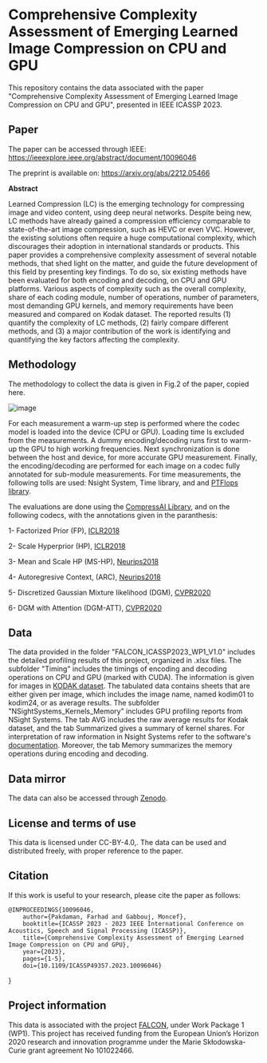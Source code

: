 # Comprehensive Complexity Assessment of Emerging Learned Image Compression on CPU and GPU
This repository contains the data associated with the paper "Comprehensive Complexity Assessment of Emerging Learned Image Compression on CPU and GPU", presented in IEEE ICASSP 2023.

## Paper
The paper can be accessed through IEEE: https://ieeexplore.ieee.org/abstract/document/10096046

The preprint is available on: https://arxiv.org/abs/2212.05466

**Abstract**

Learned Compression (LC) is the emerging technology for compressing image and video content, using deep neural networks. Despite being new, LC methods have already gained a compression efficiency comparable to state-of-the-art image compression, such as HEVC or even VVC. However, the existing solutions often require a huge computational complexity, which discourages their adoption in international standards or products. This paper provides a comprehensive complexity assessment of several notable methods, that shed light on the matter, and guide the future development of this field by presenting key findings. To do so, six existing methods have been evaluated for both encoding and decoding, on CPU and GPU platforms. Various aspects of complexity such as the overall complexity, share of each coding module, number of operations, number of parameters, most demanding GPU kernels, and memory requirements have been measured and compared on Kodak dataset. The reported results (1) quantify the complexity of LC methods, (2) fairly compare different methods, and (3) a major contribution of the work is identifying and quantifying the key factors affecting the complexity.

## Methodology
The methodology to collect the data is given in Fig.2  of the paper, copied here.

![image](https://github.com/farhad02/LC_Assessment/assets/25692764/e9dd5c0e-36c0-4745-b340-27426e51a2ef)

For each measurement a warm-up step is performed where the codec model is loaded into the device (CPU or GPU). Loading time Is excluded from the measurements. A dummy encoding/decoding runs first to warm-up the GPU to high working frequencies. Next synchronization is done between the host and device, for more accurate GPU measurement. Finally, the encoding/decoding are performed for each image on a codec fully annotated for sub-module measurements. For time measurements, the following tolls are used: Nsight System, Time library, and and [PTFlops library](https://github.com/sovrasov/flops-counter.pytorch).

The evaluations are done using the [CompressAI Library](https://interdigitalinc.github.io/CompressAI/), and on the following codecs, with the annotations given in the paranthesis:

1- Factorized Prior (FP), [ICLR2018](https://arxiv.org/abs/1802.01436)

2- Scale Hyperprior (HP), [ICLR2018](https://arxiv.org/abs/1802.01436)

3- Mean and Scale HP (MS-HP), [Neurips2018](https://arxiv.org/abs/1809.02736)

4- Autoregresive Context, (ARC), [Neurips2018](https://arxiv.org/abs/1809.02736)

5- Discretized Gaussian Mixture likelihood (DGM), [CVPR2020](https://arxiv.org/abs/2001.01568)

6- DGM with Attention (DGM-ATT), [CVPR2020](https://arxiv.org/abs/2001.01568)

 
## Data

The data provided in the folder "FALCON_ICASSP2023_WP1_V1.0" includes the detailed profiling results of this project, organized in .xlsx files. The subfolder "Timing" includes the timings of encoding and decoding operations on CPU and GPU (marked with CUDA). The information is given for images in [KODAK dataset](https://r0k.us/graphics/kodak/). The tabulated data contains sheets that are either given per image, which includes the image name, named kodim01 to kodim24, or as average results. The subfolder "NSightSystems_Kernels_Memory" includes GPU profiling reports from NSight Systems. The tab AVG includes the raw average results for Kodak dataset, and the tab Summarized gives a summary of kernel shares. For interpretation of raw information in Nsight Systems refer to the software's [documentation](https://docs.nvidia.com/nsight-systems/UserGuide/index.html). Moreover, the tab Memory summarizes the memory operations during encoding and decoding.

## Data mirror
The data can also be accessed through [Zenodo](https://zenodo.org/records/11080556).

## License and terms of use
This data is licensed under CC-BY-4.0,. The data can be used and distributed freely, with proper reference to the paper.

## Citation

If this work is useful to your research, please cite the paper as follows:

    @INPROCEEDINGS{10096046,
        author={Pakdaman, Farhad and Gabbouj, Moncef},
        booktitle={ICASSP 2023 - 2023 IEEE International Conference on Acoustics, Speech and Signal Processing (ICASSP)}, 
        title={Comprehensive Complexity Assessment of Emerging Learned Image Compression on CPU and GPU}, 
        year={2023},
        pages={1-5},
        doi={10.1109/ICASSP49357.2023.10096046}
  }

## Project information
This data is associated with the project [FALCON](https://www.tuni.fi/en/research/falcon), under Work Package 1 (WP1). This project has received funding from the European Union’s Horizon 2020 research and innovation programme under the Marie Skłodowska-Curie grant agreement No 101022466.
